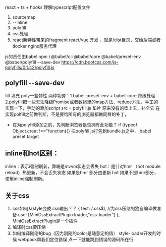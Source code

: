 react + ts + hooks
理解typescript配置文件

1. sourcemap
2. --inline
3. polyfill
4. css处理
5. react新特性带来的fragment
react/vue 开发 ，就是/dist目录，交给后端或者docker nginx服务代理

js的责任由babel
npm i @babel/cli @babel/core  @babel/preset-env @babel/polyfill --save-dev
https://cdn.bootcss.com/js-polyfills/0.1.42/polyfill.js

## polyfill --save-dev
fill 填充  poly一些特性
两种功劳：1.babel-preset-env + babel-core 降级处理
2.polyfill把一些无法降级Promise或者数组里的map方法、reduce方法，手工的实现一下，手动的添加script src = polyfill.js
垫片 原来没有的垫上去，补全它
在实现polfill之前做判断，不是要给所有的浏览器都做同样的补丁，
- 在为polyfill添加之前，先判断浏览器是否拥有此功能？
if (typeof Object.creat !=="function){}
把polyfill.js打包到bundle.js之中， babel preset target

## inline和hot区别：
inline：表示i强制刷新，弊端是mvvm状态会丢失
hot：是针对hmr （hot module reload）热更新，不会丢失状态
如果是hmr 部分由更新 hot
如果不是hmr部分，使用inline强制刷新。


## 关于css
1. css如何从style变成.css输出？？
 {
        test: /\.css$/,
        //为css压缩的独自编译做准备
        use: [MiniCssExtractPlugin.loader,"css-loader"]
      },
 MiniCssExtractPlugin是一个插件
2. 编译时css要压缩
3. 如何编译刚刚的bug（因为刚刚的color是随意定的值）
style-loader开发的时候
webpack帮我们定位错误 点一下就能跳到错误的源码所在行

